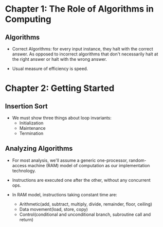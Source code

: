 # Chapter 1: The Role of Algorithms in Computing

## Algorithms

* Correct Algorithms: for every input instance, they halt with the correct answer. As opposed to incorrect algorithms that don't necessarily halt at the right answer or halt with the wrong answer.

* Usual measure of efficiency is speed.

# Chapter 2: Getting Started

## Insertion Sort

* We must show three things about loop invariants:
    * Initialization
    * Maintenance
    * Termination

## Analyzing Algorithms

* For most analysis, we'll assume a generic one-processor, random-access machine (RAM) model of computation as our implementation technology.

* Instructions are executed one after the other, without any concurrent ops.

* In RAM model, instructions taking constant time are: 
    * Arithmetic(add, subtract, multiply, divide, remainder, floor, ceiling)
    * Data movement(load, store, copy)
    * Control(conditional and unconditional branch, subroutine call and return)